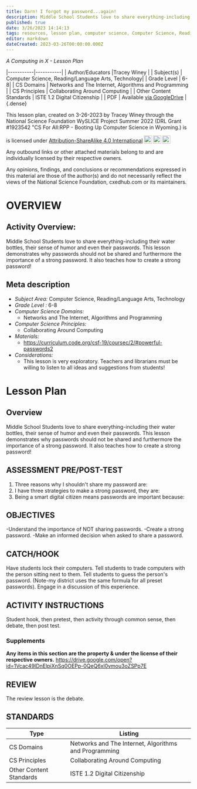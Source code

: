 ```yaml
---
title: Darn! I forgot my password...again!
description: Middle School Students love to share everything-including their water bottles, their sense of humor and even their passwords. This lesson demonstrates why passwords should not be shared and furthermore the importance of a strong password. It also teaches how to create a strong password!
published: true
date: 3/26/2023 14:14:13
tags: resources, lesson plan, computer science, Computer Science, Reading/Language Arts, Technology 
editor: markdown
dateCreated: 2023-03-26T00:00:00.000Z
---
```

*A Computing in X - Lesson Plan*

|-----------|-----------|
| Author/Educators |Tracey Winey |
| Subject(s) | Computer Science, Reading/Language Arts, Technology|
| Grade Level | 6-8|
| CS Domains | Networks and The Internet, Algorithms and Programming |
| CS Principles | Collaborating Around Computing |
| Other Content Standards | ISTE 1.2 Digital Citizenship | 
| PDF | Available [via GoogleDrive]() |
{.dense}






This lesson plan, created on 3-26-2023 by Tracey Winey through the National Science Foundation WySLICE Project Summer 2022 (DRL Grant #1923542 "CS For All:RPP - Booting Up Computer Science in Wyoming.) is  <p xmlns:cc="http://creativecommons.org/ns#" >  is licensed under <a href="http://creativecommons.org/licenses/by-sa/4.0/?ref=chooser-v1" target="_blank" rel="license noopener noreferrer" style="display:inline-block;">Attribution-ShareAlike 4.0 International<img style="height:22px!important;margin-left:3px;vertical-align:text-bottom;" src="https://mirrors.creativecommons.org/presskit/icons/cc.svg?ref=chooser-v1"><img style="height:22px!important;margin-left:3px;vertical-align:text-bottom;" src="https://mirrors.creativecommons.org/presskit/icons/by.svg?ref=chooser-v1"><img style="height:22px!important;margin-left:3px;vertical-align:text-bottom;" src="https://mirrors.creativecommons.org/presskit/icons/sa.svg?ref=chooser-v1"></a></p>


Any outbound links or other attached materials belong to and are individually licensed by their respective owners. 


Any opinions, findings, and conclusions or recommendations expressed in this material are those of the author(s) and do not necessarily reflect the views of the National Science Foundation, cxedhub.com or its maintainers.


# OVERVIEW
## Activity Overview:  
Middle School Students love to share everything-including their water bottles, their sense of humor and even their passwords. This lesson demonstrates why passwords should not be shared and furthermore the importance of a strong password. It also teaches how to create a strong password!
## Meta description
+ *Subject Area:* Computer Science, Reading/Language Arts, Technology 
+ *Grade Level :* 6-8 
+ *Computer Science Domains:*
   + Networks and The Internet, Algorithms and Programming
+ *Computer Science Principles:*
   + Collaborating Around Computing
+ *Materials:* 
   + https://curriculum.code.org/csf-19/coursec/2/#powerful-passwords2
+ *Considerations:*
   + This lesson is very exploratory.  Teachers and librarians must be willing to listen to all ideas and suggestions from students!


# Lesson Plan
## Overview
Middle School Students love to share everything-including their water bottles, their sense of humor and even their passwords. This lesson demonstrates why passwords should not be shared and furthermore the importance of a strong password. It also teaches how to create a strong password!
## ASSESSMENT PRE/POST-TEST
1.  Three reasons why I shouldn't share my password are:
2.  I have three strategies to make a strong password, they are:
3.  Being a smart digital citizen means passwords are important because:
## OBJECTIVES
-Understand the importance of NOT sharing passwords.
-Create a strong password.
-Make an informed decision when asked to share a password.


## CATCH/HOOK
Have students lock their computers.  Tell students to trade computers with the person sitting next to them.  Tell students to guess the person's password.  (Note-my district uses the same formula for all preset passwords).  Engage in a discussion of this experience.


## ACTIVITY INSTRUCTIONS
Student hook, then pretest, then activity through common sense, then debate, then post test.


### Supplements
**Any items in this section are the property & under the license of their respective owners.**
https://drive.google.com/open?id=1Vcac49IDnElpiXnSq0OEPp-0QeQ6xl0vmou3oZSPp7E




## REVIEW
The review lesson is the debate.
## STANDARDS        
| Type | Listing | 
|-----------|-----------|
| CS Domains  | Networks and The Internet, Algorithms and Programming|
| CS Principles   | Collaborating Around Computing|
| Other Content Standards | ISTE 1.2 Digital Citizenship  |
